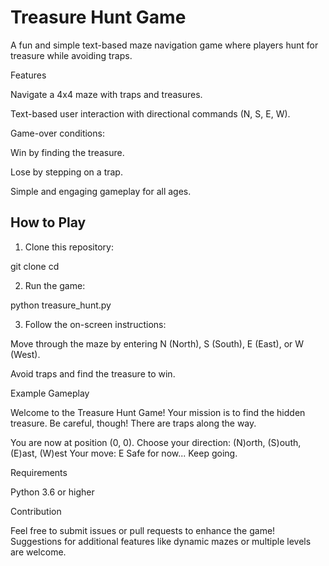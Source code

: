 # Treasure Hunt Game

A fun and simple text-based maze navigation game where players hunt for treasure while avoiding traps.

Features

Navigate a 4x4 maze with traps and treasures.

Text-based user interaction with directional commands (N, S, E, W).

Game-over conditions:

Win by finding the treasure.

Lose by stepping on a trap.


Simple and engaging gameplay for all ages.


## How to Play

1. Clone this repository:

git clone <repository-url>
cd <repository-folder>


2. Run the game:

python treasure_hunt.py


3. Follow the on-screen instructions:

Move through the maze by entering N (North), S (South), E (East), or W (West).

Avoid traps and find the treasure to win.




Example Gameplay

Welcome to the Treasure Hunt Game!
Your mission is to find the hidden treasure.
Be careful, though! There are traps along the way.

You are now at position (0, 0).
Choose your direction: (N)orth, (S)outh, (E)ast, (W)est
Your move: E
Safe for now... Keep going.

Requirements

Python 3.6 or higher


Contribution

Feel free to submit issues or pull requests to enhance the game! Suggestions for additional features like dynamic mazes or multiple levels are welcome.


